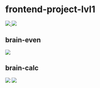 # frontend-project-lvl1

<a href="https://codeclimate.com/github/codeclimate/codeclimate/maintainability">
<img src="https://api.codeclimate.com/v1/badges/a99a88d28ad37a79dbf6/maintainability" />
</a>
<a href="https://github.com/olgabelykh/frontend-project-lvl1/actions">
<img src="https://github.com/olgabelykh/frontend-project-lvl1/workflows/Node.js%20CI/badge.svg" />
</a>

## brain-even

<a href="https://asciinema.org/a/1nwq3SFgR4Xqm08u7AXUDsqjR" target="_blank"><img src="https://asciinema.org/a/1nwq3SFgR4Xqm08u7AXUDsqjR.svg" /></a>

## brain-calc

<a href="https://asciinema.org/a/j5qPHGbg5C46LMVkJvPgDsvgL" target="_blank"><img src="https://asciinema.org/a/j5qPHGbg5C46LMVkJvPgDsvgL.svg" /></a>
<a href="https://asciinema.org/a/344399" target="_blank"><img src="https://asciinema.org/a/344399.svg" /></a>
